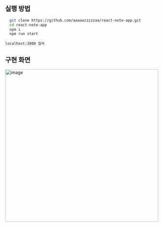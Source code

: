 ## 실행 방법
```bash
  git clone https://github.com/aaaaazzzzzaa/react-note-app.git
  cd react-note-app
  npm i
  npm run start
```
```
localhost:3000 접속
```

## 구현 화면
<img width="500" alt="image" src="https://github.com/aaaaazzzzzaa/react-note-app/assets/170516460/86b8da81-34aa-4842-a626-dbca483ba381">
